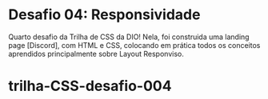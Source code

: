 # Desafio 04: Responsividade

Quarto desafio da Trilha de CSS da DIO! 
Nela, foi construida uma landing page [Discord], com HTML e
CSS, colocando em prática todos os conceitos aprendidos
principalmente sobre Layout Responviso.
# trilha-CSS-desafio-004
